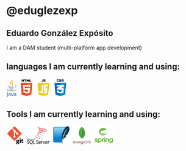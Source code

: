 # @eduglezexp

## Eduardo González Expósito

I am a DAM student (multi-platform app development)

## languages I am currently learning and using:

<img src="img/java-logo.png" height="50" />
<img src="img/html-js-css.png" height="50" />

## Tools I am currently learning and using:

<img src="img/git-logo.png" height="50" />
<img src="img/sql-server-logo.png" height="50" />
<img src="img/sqlite-logo.png" height="50" />
<img src="img/mongodb-logo.png" height="50" />
<img src="img/spring-logo.png" height="50" />
